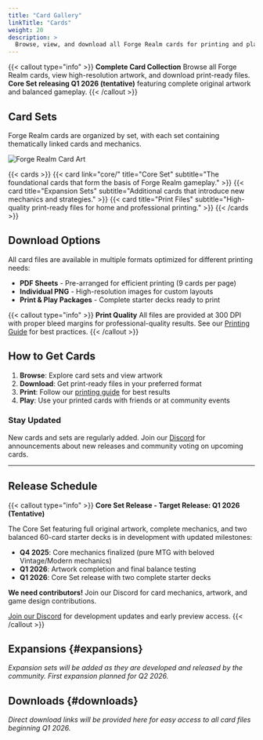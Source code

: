 ```yaml
---
title: "Card Gallery"
linkTitle: "Cards"
weight: 20
description: >
  Browse, view, and download all Forge Realm cards for printing and play.
---
```


<div class="mt-4"></div>

{{< callout type="info" >}} **Complete Card Collection** Browse all Forge Realm
cards, view high-resolution artwork, and download print-ready files. **Core Set
releasing Q1 2026 (tentative)** featuring complete original artwork and balanced
gameplay. {{< /callout >}}

<div class="row align-items-center my-4">
  <div class="col-md-8">
    <h2>Card Sets</h2>
    <p class="lead">Forge Realm cards are organized by set, with each set containing thematically linked cards and mechanics.</p>
  </div>
  <div class="col-md-4 text-center">
    <img src="/images/forge-realm-alt-square.webp" alt="Forge Realm Card Art" style="max-width: 200px; height: auto;" class="img-fluid rounded">
  </div>
</div>

{{< cards >}}
{{< card link="core/" title="Core Set" subtitle="The foundational cards that form the basis of Forge Realm gameplay." >}}
{{< card title="Expansion Sets" subtitle="Additional cards that introduce new mechanics and strategies." >}}
{{< card title="Print Files" subtitle="High-quality print-ready files for home and professional printing." >}}
{{< /cards >}}

## Download Options

All card files are available in multiple formats optimized for different
printing needs:

- **PDF Sheets** - Pre-arranged for efficient printing (9 cards per page)
- **Individual PNG** - High-resolution images for custom layouts
- **Print & Play Packages** - Complete starter decks ready to print

{{< callout type="info" >}} **Print Quality** All files are provided at 300 DPI
with proper bleed margins for professional-quality results. See our
[Printing Guide](/docs/printing/home-printing-guide/) for best practices.
{{< /callout >}}

## How to Get Cards

1. **Browse**: Explore card sets and view artwork
2. **Download**: Get print-ready files in your preferred format
3. **Print**: Follow our [printing guide](/docs/printing/home-printing-guide/)
   for best results
4. **Play**: Use your printed cards with friends or at community events

### Stay Updated

New cards and sets are regularly added. Join our
[Discord](https://discord.gg/KQTY8DfY) for announcements about new releases and
community voting on upcoming cards.

---

## Release Schedule

{{< callout type="info" >}} **Core Set Release - Target Release: Q1 2026
(Tentative)**

The Core Set featuring full original artwork, complete mechanics, and two
balanced 60-card starter decks is in development with updated milestones:

- **Q4 2025**: Core mechanics finalized (pure MTG with beloved Vintage/Modern
  mechanics)
- **Q1 2026**: Artwork completion and final balance testing
- **Q1 2026**: Core Set release with two complete starter decks

**We need contributors!** Join our Discord for card mechanics, artwork, and game
design contributions.

[Join our Discord](https://discord.gg/KQTY8DfY) for development updates and
early preview access. {{< /callout >}}

## Expansions {#expansions}

_Expansion sets will be added as they are developed and released by the
community. First expansion planned for Q2 2026._

## Downloads {#downloads}

_Direct download links will be provided here for easy access to all card files
beginning Q1 2026._

